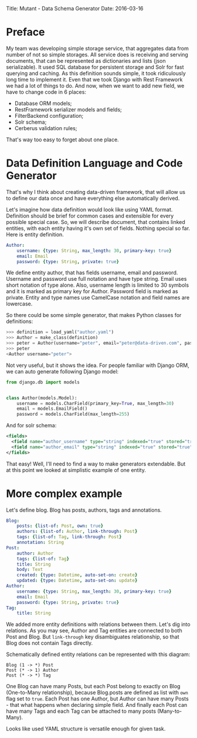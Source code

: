 Title: Mutant - Data Schema Generator
Date: 2016-03-16

# Preface

My team was developing simple storage service, that aggregates data from number of not so simple storages.
All service does is receiving and serving documents, that can be represented as dictionaries and lists (json serializable). It used SQL database for persistent storage and Solr for fast querying and caching.
As this definition sounds simple, it took ridiculously long time to implement it.
Even that we took Django with Rest Framework we had a lot of things to do.
And now, when we want to add new field, we have to change code in 6 places:

  * Database ORM models;
  * RestFramework serializer models and fields;
  * FilterBackend configuration;
  * Solr schema;
  * Cerberus validation rules;

That's way too easy to forget about one place.

# Data Definition Language and Code Generator

That's why I think about creating data-driven framework, that will allow us to define our data once
and have everything else automatically derived.

Let's imagine how data definition would look like using YAML format.
Definition should be brief for common cases and extensible for every possible special case. 
So, we will describe document, that contains linked entities, with each entity having it's own set of fields.
Nothing special so far. Here is entity definition.

```yaml
Author:
    username: {type: String, max_length: 30, primary-key: true}
    email: Email
    password: {type: String, private: true}
```

We define entity author, that has fields username, email and password.
Username and password use full notation and have type string.
Email uses short notation of type alone.
Also, username length is limited to 30 symbols and it is marked as primary key for Author.
Password field is marked as private.
Entity and type names use CamelCase notation and field names are lowercase.

So there could be some simple generator, that makes Python classes for definitions:

```py
>>> definition = load_yaml("author.yaml")
>>> Author = make_class(definition)
>>> peter = Author(username="peter", email="peter@data-driven.com", password="secret")
>>> peter
<Author username="peter">
```

Not very useful, but it shows the idea. For people familiar with Django ORM,
we can auto generate following Django model:

```py
from django.db import models


class Author(models.Model):
    username = models.CharField(primary_key=True, max_length=30)
    email = models.EmailField()
    password = models.CharField(max_length=255)
```

And for solr schema:

```xml
<fields>
  <field name="author_username" type="string" indexed="true" stored="true" required="true" />
  <field name="author_email" type="string" indexed="true" stored="true" required="true" />
</fields>
```

That easy! Well, I'll need to find a way to make generators extendable.
But at this point we looked at simplistic example of one entity.

# More complex example

Let's define blog. Blog has posts, authors, tags and annotations.

```yaml
Blog:
    posts: {list-of: Post, own: true}
    authors: {list-of: Author, link-through: Post}
    tags: {list-of: Tag, link-through: Post}
    annotation: String
Post:
    author: Author
    tags: {list-of: Tag}
    title: String
    body: Text
    created: {type: Datetime, auto-set-on: create}
    updated: {type: Datetime, auto-set-on: update}
Author:
    username: {type: String, max_length: 30, primary-key: true}
    email: Email
    password: {type: String, private: true}
Tag:
    title: String
```

We added more entity definitions with relations between them.
Let's dig into relations.
As you may see, Author and Tag entities are connected to both Post and Blog.
But `link-through` key disambiguates relationship, so that Blog does not contain Tags directly.

Schematically defined entity relations can be represented with this diagram:

```
Blog (1 -> *) Post
Post (* -> 1) Author
Post (* -> *) Tag
```

One Blog can have many Posts, but each Post belong to exactly on Blog (One-to-Many relationship),
because Blog.posts are defined as list with `own` flag set to `true`.
Each Post has one Author, but Author can have many Posts - that what happens when declaring simple field.
And finally each Post can have many Tags and each Tag can be attached to many posts (Many-to-Many).

Looks like used YAML structure is versatile enough for given task.
